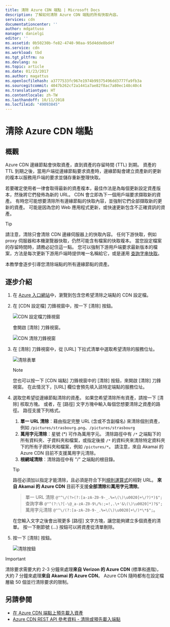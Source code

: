 ```yaml
---
title: 清除 Azure CDN 端點 | Microsoft Docs
description: 了解如何清除 Azure CDN 端點的所有快取內容。
services: cdn
documentationcenter: ''
author: mdgattuso
manager: danielgi
editor: ''
ms.assetid: 0b50230b-fe82-4740-90aa-95d4dde8bd4f
ms.service: cdn
ms.workload: tbd
ms.tgt_pltfrm: na
ms.devlang: na
ms.topic: article
ms.date: 01/23/2017
ms.author: magattus
ms.openlocfilehash: a3777533fc967e1974b99375496dd3777fa9fb3a
ms.sourcegitcommit: 4047b262cf2a1441a7ae82f8ac7a80ec148c40c4
ms.translationtype: HT
ms.contentlocale: zh-TW
ms.lasthandoff: 10/11/2018
ms.locfileid: "49093845"
---
```

# <a name="purge-an-azure-cdn-endpoint"></a>清除 Azure CDN 端點
## <a name="overview"></a>概觀
Azure CDN 邊緣節點會快取資產，直到資產的存留時間 (TTL) 到期。  資產的 TTL 到期之後，當用戶端從邊緣節點要求資產時，邊緣節點會建立資產新的更新的複本以服務用戶端的要求並儲存重新整理快取。

若要確定使用者一律會取得最新的資產複本，最佳作法是為每個更新設定資產版本，然後將它們發佈為新的 URL。  CDN 會立即為下一個用戶端要求擷取新的資產。  有時您可能想要清除所有邊緣節點的快取內容，並強制它們全部擷取新的更新的資產。  可能是因為您的 Web 應用程式更新，或快速更新包含不正確資訊的資產。

> [!TIP]
> 請注意，清除只會清除 CDN 邊緣伺服器上的快取內容。  任何下游快取，例如 proxy 伺服器和本機瀏覽器快取，仍然可能含有檔案的快取複本。  當您設定檔案的存留時間時，請務必記住這一點。  您可以強制下游用戶端要求最新版本的檔案，方法是每次更新下游用戶端時提供唯一名稱給它，或是運用 [查詢字串快取](cdn-query-string.md)。  
> 
> 

本教學會逐步引導您清除端點的所有邊緣節點的資產。

## <a name="walkthrough"></a>逐步介紹
1. 在 [Azure 入口網站](https://portal.azure.com)中，瀏覽到包含您希望清除之端點的 CDN 設定檔。
2. 在 [CDN 設定檔] 刀鋒視窗中，按一下 [清除] 按鈕。
   
    ![CDN 設定檔刀鋒視窗](./media/cdn-purge-endpoint/cdn-profile-blade.png)
   
    會開啟 [清除] 刀鋒視窗。
   
    ![CDN 清除刀鋒視窗](./media/cdn-purge-endpoint/cdn-purge-blade.png)
3. 在 [清除] 刀鋒視窗中，從 [URL] 下拉式清單中選取希望清除的服務位址。
   
    ![清除表單](./media/cdn-purge-endpoint/cdn-purge-form.png)
   
   > [!NOTE]
   > 您也可以按一下 [CDN 端點] 刀鋒視窗中的 [清除] 按鈕，來開啟 [清除] 刀鋒視窗。  在此情況下，[URL]  欄位會預先填入該特定端點的服務位址。
   > 
   > 
4. 選取您希望從邊緣節點清除的資產。  如果您希望清除所有資產，請按一下 [清除]  核取方塊。  或者，在 [路徑] 文字方塊中輸入每個您想要清除之資產的路徑。 路徑支援下列格式。
    1. **單一 URL 清除**︰藉由指定完整 URL (含或不含副檔名) 來清除個別資產，例如 `/pictures/strasbourg.png`、`/pictures/strasbourg`
    2. **萬用字元清除**︰星號 (\*) 可作為萬用字元。 清除路徑中有 `/*` 之端點下的所有資料夾、子資料夾和檔案，或指定後接 `/*` 的資料夾來清除特定資料夾下的所有子資料夾和檔案，例如 `/pictures/*`。  請注意，來自 Akamai 的 Azure CDN 目前不支援萬用字元清除。 
    3. **根網域清除**︰清除路徑中有 "/" 之端點的根目錄。
   
   > [!TIP]
   > 路徑必須加以指定才能清除，且必須是符合下列[規則運算式](https://msdn.microsoft.com/library/az24scfc.aspx)的相對 URL。 **來自 Akamai 的 Azure CDN** 目前不支援**全部清除**和**萬用字元清除**。
   > > 單一 URL 清除 `@"^\/(?>(?:[a-zA-Z0-9-_.%=\(\)\u0020]+\/?)*)$";`  
   > > 查詢字串 `@"^(?:\?[-\@_a-zA-Z0-9\/%:;=!,.\+'&\(\)\u0020]*)?$";`  
   > > 萬用字元清除 `@"^\/(?:[a-zA-Z0-9-_.%=\(\)\u0020]+\/)*\*$";`。 
   > 
   > 在您輸入文字之後會出現更多 [路徑] 文字方塊，讓您能夠建立多個資產的清單。  按一下刪節號 (...) 按鈕可以將資產從清單刪除。
   > 
5. 按一下 [清除]  按鈕。
   
    ![清除按鈕](./media/cdn-purge-endpoint/cdn-purge-button.png)

> [!IMPORTANT]
> 清除要求需要大約 2-3 分鐘來處理**來自 Verizon 的 Azure CDN** (標準和進階)，大約 7 分鐘來處理**來自 Akamai 的 Azure CDN**。  Azure CDN 隨時都有在設定檔層級 50 個並行清除要求的限制。 
> 
> 

## <a name="see-also"></a>另請參閱
* [在 Azure CDN 端點上預先載入資產](cdn-preload-endpoint.md)
* [Azure CDN REST API 參考資料 - 清除或預先載入端點](https://msdn.microsoft.com/library/mt634451.aspx)

